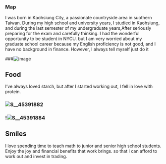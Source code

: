 ### Map 
I was born in Kaohsiung City, a passionate countryside area in suothern Taiwan. During my high school and university years, I studied in Kaohsiung, and during the last semester of my undergraduate years,After seriously preparing for the exam and carefully thinking. I had the wonderful opportunity to be student in NYCU. but I am very worried about my graduate school career because my English proficiency is not good, and I have no background in finance. However, I always tell myself just do it




###![image](https://github.com/user-attachments/assets/bdb296b8-9d2f-4bf4-8fc9-ac74bc92a97e)

## Food 
I’ve always loved starch, but after I started working out, I fell in love with protein. 
### ![S__45391882](https://github.com/user-attachments/assets/75b19b29-f965-4391-b75d-bd28c63f2e6c)
### !![S__45391884](https://github.com/user-attachments/assets/e1c1e41d-ac6d-4536-8c4f-99209a48f227)






## Smiles
I love spending time to teach math to junior and senior high school students. Enjoy the joy and financial benefits that work brings. so that I can afford to work out and invest in trading.


